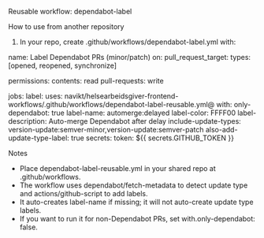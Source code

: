 Reusable workflow: dependabot-label

How to use from another repository

1) In your repo, create .github/workflows/dependabot-label.yml with:

name: Label Dependabot PRs (minor/patch)
on:
  pull_request_target:
    types: [opened, reopened, synchronize]

permissions:
  contents: read
  pull-requests: write

jobs:
  label:
    uses: navikt/helsearbeidsgiver-frontend-workflows/.github/workflows/dependabot-label-reusable.yml@<ref>
    with:
      only-dependabot: true
      label-name: automerge:delayed
      label-color: FFFF00
      label-description: Auto-merge Dependabot after delay
      include-update-types: version-update:semver-minor,version-update:semver-patch
      also-add-update-type-label: true
    secrets:
      token: ${{ secrets.GITHUB_TOKEN }}

Notes
- Place dependabot-label-reusable.yml in your shared repo at .github/workflows.
- The workflow uses dependabot/fetch-metadata to detect update type and actions/github-script to add labels.
- It auto-creates label-name if missing; it will not auto-create update type labels.
- If you want to run it for non-Dependabot PRs, set with.only-dependabot: false.
